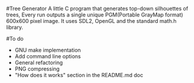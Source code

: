 #Tree Generator
A little C program that generates top-down silhouettes of trees,
Every run outputs a single unique PGM(Portable GrayMap format) 600x600 pixel image.
It uses SDL2, OpenGL and the standard math.h library.

#To do
<ul>
	<li>GNU make implementation</li>
	<li>Add command line options</li>
	<li>General refactoring</li>
	<li>PNG compressing</li>
	<li>"How does it works" section in the README.md doc</li>
</ul>
